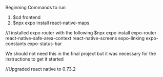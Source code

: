 Beginning Commands to run

1. $cd frontend
2. $npx expo install react-native-maps

//I installed expo router with the following
$npx expo install expo-router react-native-safe-area-context react-native-screens expo-linking expo-constants expo-status-bar

We should not need this in the final project but it was necessary for the instructions to get it started


//Upgraded react native to 0.73.2 
